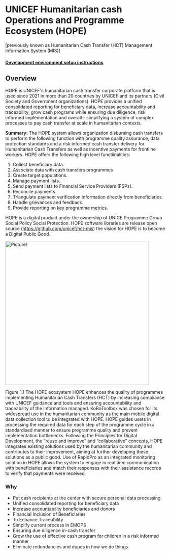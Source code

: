 # UNICEF Humanitarian cash Operations and Programme Ecosystem (HOPE) 
[previously known as Humanitarian Cash Transfer (HCT) Management Information System (MIS)]

#### [Development environment setup instructions](technical-specification/development-setup/)

## Overview

HOPE is UNICEF's humanitarian cash transfer corporate platform that is used since 2021 in more than 20 countries by UNICEF and its partners (Civil Society and Government organizations). HOPE provides a unified consolidated reporting for beneficiary data, increase accountability and traceability, grow cash programs while ensuring due diligence, risk informed implementation and overall - simplifying a system of complex processes to pay cash transfer at scale in humanitarian contexts.

**Summary:** The HOPE system allows organization disbursing cash transfers to perform the following function with programme quality assurance, data protection standards and a risk informed cash transfer delivery for Humanitarian Cash Transfers as well as incentive payments for frontline workers. HOPE offers the following high level functiinalities:
1.	Collect beneficiary data.
2.	Associate data with cash transfers programmes 
3.	Create target populations.
4.	Manage payment lists.
5.	Send payment lists to Financial Service Providers (FSPs).
6.	Reconcile payments.
7.	Triangulate payment verification information directly from beneficiaries.
8.	Handle grievances and feedback. 
9.	Provide reporting on key programme metrics.


HOPE is a digital product under the ownership of UNICE Programme Group Social Policy Social Protection. HOPE software libraries are release open source (https://github.com/unicef/hct-mis) the vision for HOPE is to become a Digital Public Good. 

 <img width="451" alt="Picture1" src="https://github.com/unicef/hct-mis/assets/131235609/d9836361-0ba7-4acf-b37a-016081df750f">

Figure 1.1 The HOPE ecosystem
HOPE enhances the quality of programmes implementing Humanitarian Cash Transfers (HCT) by increasing compliance with UNICEF guidance and tools and ensuring accountability and traceability of the information managed. KoBoToolbox was chosen for its widespread use in the humanitarian community as the main mobile digital data collection tool to be integrated with HOPE. HOPE guides users in processing the required data for each step of the programme cycle in a standardised manner to ensure programme quality and prevent implementation bottlenecks.
Following the Principles for Digital Development, the “reuse and improve” and “collaborative” concepts, HOPE integrates existing solutions used by the humanitarian community and contributes to their improvement, aiming at further developing these solutions as a public good. Use of RapidPro as an integrated monitoring solution in HOPE allows the system to engage in real time communication with beneficiaries and match their responses with their assistance records to verify that payments were received. 

### Why

* Put cash recipients at the center with secure personal data processing 
* Unified consolidated reporting for beneficiary data
* Increase accountability beneficiaries and donors
* Financial Inclusion of Beneficiaries
* To Enhance Traceability
* Simplify current process in EMOPS
* Ensuring due diligence in-cash transfer
* Grow the use of effective cash program for children in a risk informed manner
* Eliminate redundancies and dupes in how we do things
